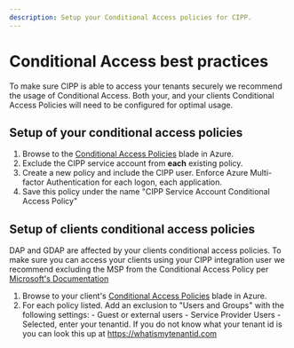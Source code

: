 ```yaml
---
description: Setup your Conditional Access policies for CIPP.
---
```


# Conditional Access best practices

To make sure CIPP is able to access your tenants securely we recommend the usage of Conditional Access. Both your, and your clients Conditional Access Policies will need to be configured for optimal usage.

## Setup of your conditional access policies

1. Browse to the [Conditional Access Policies](https://portal.azure.com/#view/Microsoft\_AAD\_ConditionalAccess/ConditionalAccessBlade/\~/Policies) blade in Azure.
2. Exclude the CIPP service account from **each** existing policy.
3. Create a new policy and include the CIPP user. Enforce Azure Multi-factor Authentication for each logon, each application.
4. Save this policy under the name "CIPP Service Account Conditional Access Policy"

## Setup of clients conditional access policies

DAP and GDAP are affected by your clients conditional access policies. To make sure you can access your clients using your CIPP integration user we recommend excluding the MSP from the Conditional Access Policy per [Microsoft's Documentation](https://learn.microsoft.com/en-us/partner-center/gdap-faq#what-is-the-recommended-next-step-if-the-conditional-access-policy-set-by-the-customer-blocks-all-external-access-including-csps-access-aobo-to-the-customers-tenant)

1. Browse to your client's [Conditional Access Policies](https://portal.azure.com/#view/Microsoft\_AAD\_ConditionalAccess/ConditionalAccessBlade/\~/Policies) blade in Azure.
2. For each policy listed. Add an exclusion to "Users and Groups" with the following settings: - Guest or external users - Service Provider Users - Selected, enter your tenantid. If you do not know what your tenant id is you can look this up at https://whatismytenantid.com
